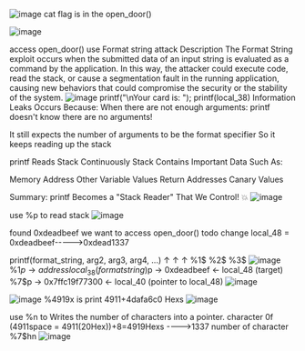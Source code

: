 ![image](https://github.com/user-attachments/assets/65a31a5d-46d6-45d1-8cd5-471c9c51e2f4)
cat flag is in the open_door()

![image](https://github.com/user-attachments/assets/006bb54f-72c6-4058-87fd-11a35719c698)

access open_door() use Format string attack 
Description
The Format String exploit occurs when the submitted data of an input string is evaluated as a command by the application. In this way, the attacker could execute code, read the stack, or cause a segmentation fault in the running application, causing new behaviors that could compromise the security or the stability of the system.
![image](https://github.com/user-attachments/assets/12771037-f152-45bb-bda6-5732bf091ee6)
  printf("\nYour card is: ");
  printf(local_38)
Information Leaks Occurs Because:
When there are not enough arguments:
printf doesn't know there are no arguments!

It still expects the number of arguments to be the format specifier
So it keeps reading up the stack

printf Reads Stack Continuously
Stack Contains Important Data Such As:

Memory Address
Other Variable Values
Return Addresses
Canary Values

Summary: printf Becomes a "Stack Reader" That We Control! 💥
![image](https://github.com/user-attachments/assets/26d2f946-ef18-4ba0-8de9-cd581813e3a4)


use %p to read stack
![image](https://github.com/user-attachments/assets/5fccff62-b267-44a2-a478-dbed40d029fe)

found 0xdeadbeef we want to access open_door()
todo change local_48 = 0xdeadbeef----->0xdead1337


printf(format_string, arg2, arg3, arg4, ...)
                  ↑     ↑     ↑
                %1$   %2$   %3$
![image](https://github.com/user-attachments/assets/b1ce3d9c-5bc6-4bad-9311-a039f1d53b5c)
%1$p → address local_38 (format string)
%6$p → 0xdeadbeef      ← local_48 (target)
%7$p → 0x7ffc19f77300  ← local_40 (pointer to local_48)
![image](https://github.com/user-attachments/assets/c1cf4da1-bb38-42ba-b8c0-99223ed28223)


![image](https://github.com/user-attachments/assets/b6da8434-5360-4a12-a2bd-f7652a24c587)
%4919x  is print 4911+4dafa6c0 Hexs
![image](https://github.com/user-attachments/assets/a210a354-5336-4777-8393-c97130f53e13)

use %n to Writes the number of characters into a pointer. 
character 0f (4911space = 4911(20Hex))+8=4919Hexs ---->1337 number of character
%7$hn
![image](https://github.com/user-attachments/assets/b7fccaaf-5651-4a87-93ba-65a27275a868)

